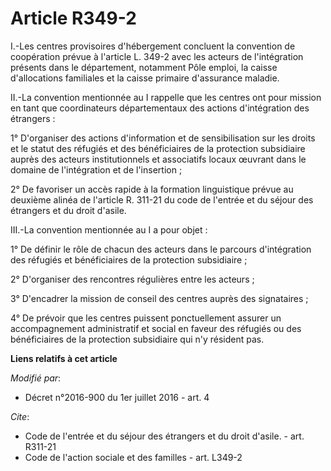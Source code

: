# Article R349-2

I.-Les centres provisoires d'hébergement concluent la convention de coopération prévue à l'article L. 349-2 avec les acteurs
de l'intégration présents dans le département, notamment Pôle emploi, la caisse d'allocations familiales et la caisse
primaire d'assurance maladie. 

II.-La convention mentionnée au I rappelle que les centres ont pour mission en tant que coordinateurs départementaux des
actions d'intégration des étrangers : 

1° D'organiser des actions d'information et de sensibilisation sur les droits et le statut des réfugiés et des bénéficiaires
de la protection subsidiaire auprès des acteurs institutionnels et associatifs locaux œuvrant dans le domaine de
l'intégration et de l'insertion ; 

2° De favoriser un accès rapide à la formation linguistique prévue au deuxième alinéa de l'article R. 311-21 du code de
l'entrée et du séjour des étrangers et du droit d'asile. 

III.-La convention mentionnée au I a pour objet : 

1° De définir le rôle de chacun des acteurs dans le parcours d'intégration des réfugiés et bénéficiaires de la protection
subsidiaire ; 

2° D'organiser des rencontres régulières entre les acteurs ; 

3° D'encadrer la mission de conseil des centres auprès des signataires ; 

4° De prévoir que les centres puissent ponctuellement assurer un accompagnement administratif et social en faveur des
réfugiés ou des bénéficiaires de la protection subsidiaire qui n'y résident pas.

**Liens relatifs à cet article**

_Modifié par_:

  - Décret n°2016-900 du 1er juillet 2016 - art. 4

_Cite_:

  - Code de l'entrée et du séjour des étrangers et du droit d'asile. - art. R311-21
  - Code de l'action sociale et des familles - art. L349-2
